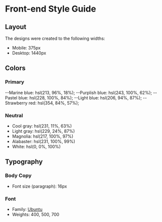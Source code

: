 # Front-end Style Guide

## Layout

The designs were created to the following widths:

- Mobile: 375px
- Desktop: 1440px

## Colors

### Primary

--Marine blue: hsl(213, 96%, 18%);
--Purplish blue: hsl(243, 100%, 62%);
--Pastel blue: hsl(228, 100%, 84%);
--Light blue: hsl(206, 94%, 87%);
--Strawberry red: hsl(354, 84%, 57%);

### Neutral

- Cool gray: hsl(231, 11%, 63%)
- Light gray: hsl(229, 24%, 87%)
- Magnolia: hsl(217, 100%, 97%)
- Alabaster: hsl(231, 100%, 99%)
- White: hsl(0, 0%, 100%)

## Typography

### Body Copy

- Font size (paragraph): 16px

### Font

- Family: [Ubuntu](https://fonts.google.com/specimen/Ubuntu)
- Weights: 400, 500, 700
